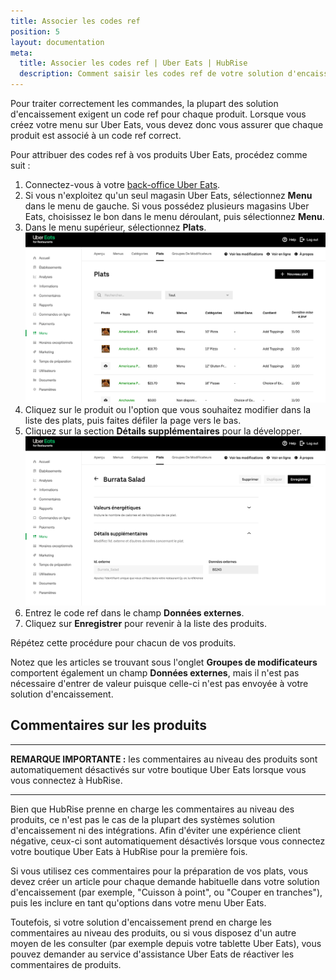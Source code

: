 ```yaml
---
title: Associer les codes ref
position: 5
layout: documentation
meta:
  title: Associer les codes ref | Uber Eats | HubRise
  description: Comment saisir les codes ref de votre solution d'encaissement dans votre menu Uber Eats, depuis la page menu du back office d'Uber Eats.
---
```


Pour traiter correctement les commandes, la plupart des solution d'encaissement exigent un code ref pour chaque produit. Lorsque vous créez votre menu sur Uber Eats, vous devez donc vous assurer que chaque produit est associé à un code ref correct.

Pour attribuer des codes ref à vos produits Uber Eats, procédez comme suit :

1. Connectez-vous à votre [back-office Uber Eats](https://restaurant.uber.com/).
1. Si vous n'exploitez qu'un seul magasin Uber Eats, sélectionnez **Menu** dans le menu de gauche. Si vous possédez plusieurs magasins Uber Eats, choisissez le bon dans le menu déroulant, puis sélectionnez **Menu**.
1. Dans le menu supérieur, sélectionnez **Plats**. ![Back-office Uber Eats](../images/007-fr-uber-eats-back-office.png)
1. Cliquez sur le produit ou l'option que vous souhaitez modifier dans la liste des plats, puis faites défiler la page vers le bas.
1. Cliquez sur la section **Détails supplémentaires** pour la développer. ![Page Articles d'Uber Eats](../images/008-fr-uber-eats-item-page.png)
1. Entrez le code ref dans le champ **Données externes**.
1. Cliquez sur **Enregistrer** pour revenir à la liste des produits.

Répétez cette procédure pour chacun de vos produits.

Notez que les articles se trouvant sous l'onglet **Groupes de modificateurs** comportent également un champ **Données externes**, mais il n'est pas nécessaire d'entrer de valeur puisque celle-ci n'est pas envoyée à votre solution d'encaissement.

## Commentaires sur les produits

---

**REMARQUE IMPORTANTE :** les commentaires au niveau des produits sont automatiquement désactivés sur votre boutique Uber Eats lorsque vous vous connectez à HubRise.

---

Bien que HubRise prenne en charge les commentaires au niveau des produits, ce n'est pas le cas de la plupart des systèmes solution d'encaissement ni des intégrations. Afin d'éviter une expérience client négative, ceux-ci sont automatiquement désactivés lorsque vous connectez votre boutique Uber Eats à HubRise pour la première fois.

Si vous utilisez ces commentaires pour la préparation de vos plats, vous devez créer un article pour chaque demande habituelle dans votre solution d'encaissement (par exemple, "Cuisson à point", ou "Couper en tranches"), puis les inclure en tant qu'options dans votre menu Uber Eats.

Toutefois, si votre solution d'encaissement prend en charge les commentaires au niveau des produits, ou si vous disposez d'un autre moyen de les consulter (par exemple depuis votre tablette Uber Eats), vous pouvez demander au service d'assistance Uber Eats de réactiver les commentaires de produits.